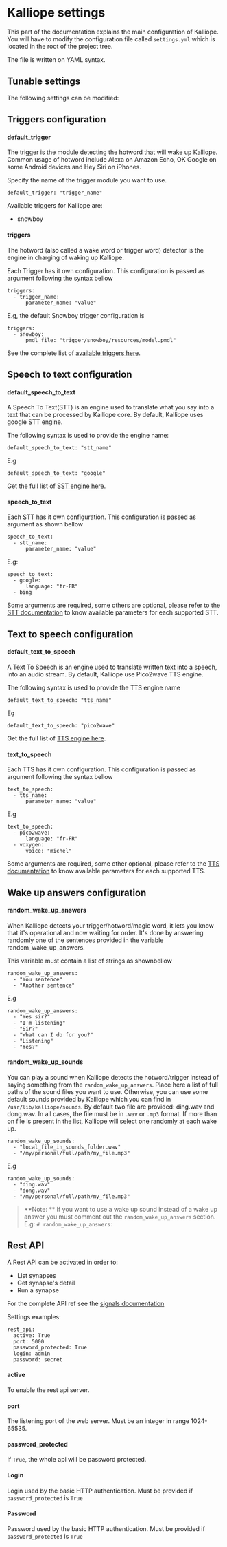 # Kalliope settings

This part of the documentation explains the main configuration of Kalliope.
You will have to modify the configuration file called `settings.yml` which is located in the root of the project tree.

The file is written on YAML syntax.

## Tunable settings

The following settings can be modified:

## Triggers configuration

#### default_trigger

The trigger is the module detecting the hotword that will wake up Kalliope.
Common usage of hotword include Alexa on Amazon Echo, OK Google on some Android devices and Hey Siri on iPhones.

Specify the name of the trigger module you want to use.
```
default_trigger: "trigger_name"
```

Available triggers for Kalliope are:
- snowboy

#### triggers
The hotword (also called a wake word or trigger word) detector is the engine in charging of waking up Kalliope.

Each Trigger has it own configuration. This configuration is passed as argument following the syntax bellow
```
triggers:
  - trigger_name:
      parameter_name: "value"
```

E.g, the default Snowboy trigger configuration is
```
triggers:
  - snowboy:
      pmdl_file: "trigger/snowboy/resources/model.pmdl"
```

See the complete list of [available triggers here](trigger.md).

## Speech to text configuration

#### default_speech_to_text

A Speech To Text(STT) is an engine used to translate what you say into a text that can be processed by Kalliope core.
By default, Kalliope uses google STT engine.

The following syntax is used to provide the engine name:
```
default_speech_to_text: "stt_name"
```

E.g
```
default_speech_to_text: "google"
```

Get the full list of [SST engine here](stt.md).

#### speech_to_text
Each STT has it own configuration. This configuration is passed as argument as shown bellow
```
speech_to_text:
  - stt_name:
      parameter_name: "value"
```

E.g:
```
speech_to_text:
  - google:
      language: "fr-FR"
  - bing
```

Some arguments are required, some others are optional, please refer to the [STT documentation](stt.md) to know available parameters for each supported STT.

## Text to speech configuration

#### default_text_to_speech
A Text To Speech is an engine used to translate written text into a speech, into an audio stream.
By default, Kalliope use Pico2wave TTS engine.

The following syntax is used to provide the TTS engine name
```
default_text_to_speech: "tts_name"
```

Eg
```
default_text_to_speech: "pico2wave"
```

Get the full list of [TTS engine here](tts.md).

#### text_to_speech
Each TTS has it own configuration. This configuration is passed as argument following the syntax bellow
```
text_to_speech:
  - tts_name:
      parameter_name: "value"
```

E.g
```
text_to_speech:
  - pico2wave:
      language: "fr-FR"
  - voxygen:      
      voice: "michel"
```

Some arguments are required, some other optional, please refer to the [TTS documentation](tts.md) to know available parameters for each supported TTS.

## Wake up answers configuration

#### random_wake_up_answers
When Kalliope detects your trigger/hotword/magic word, it lets you know that it's operational and now waiting for order. It's done by answering randomly
one of the sentences provided in the variable random_wake_up_answers.

This variable must contain a list of strings as shownbellow
```
random_wake_up_answers:
  - "You sentence"
  - "Another sentence"
```

E.g
```
random_wake_up_answers:
  - "Yes sir?"
  - "I'm listening"
  - "Sir?"
  - "What can I do for you?"
  - "Listening"
  - "Yes?"
```

#### random_wake_up_sounds
You can play a sound when Kalliope detects the hotword/trigger instead of saying something from
the `random_wake_up_answers`.
Place here a list of full paths of the sound files you want to use. Otherwise, you can use some default sounds provided by Kalliope which you can find in `/usr/lib/kalliope/sounds`.
By default two file are provided: ding.wav and dong.wav. In all cases, the file must be in `.wav` or `.mp3` format. If more than on file is present in the list,
Kalliope will select one randomly at each wake up.

```
random_wake_up_sounds:
  - "local_file_in_sounds_folder.wav"
  - "/my/personal/full/path/my_file.mp3"
```

E.g
```
random_wake_up_sounds:
  - "ding.wav"
  - "dong.wav"
  - "/my/personal/full/path/my_file.mp3"
```

>**Note: ** If you want to use a wake up sound instead of a wake up answer you must comment out the `random_wake_up_answers` section.
E.g: `# random_wake_up_answers:`


## Rest API

A Rest API can be activated in order to:
- List synapses
- Get synapse's detail
- Run a synapse

For the complete API ref see the [signals documentation](signals.md)

Settings examples:
```
rest_api:
  active: True
  port: 5000
  password_protected: True
  login: admin
  password: secret
```

#### active
To enable the rest api server.

#### port
The listening port of the web server. Must be an integer in range 1024-65535.

#### password_protected
If `True`, the whole api will be password protected.

#### Login
Login used by the basic HTTP authentication. Must be provided if `password_protected` is `True`

#### Password
Password used by the basic HTTP authentication. Must be provided if `password_protected` is `True`
